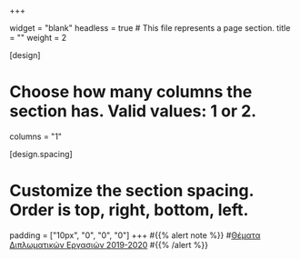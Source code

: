 +++

widget = "blank"
headless = true  # This file represents a page section.
title = ""
weight = 2

[design]
  # Choose how many columns the section has. Valid values: 1 or 2.
  columns = "1"
  
[design.spacing]
  # Customize the section spacing. Order is top, right, bottom, left.
  padding = ["10px", "0", "0", "0"]
+++
#{{% alert note %}}
#[Θέματα Διπλωματικών Εργασιών 2019-2020](thesestopics)
#{{% /alert %}}
